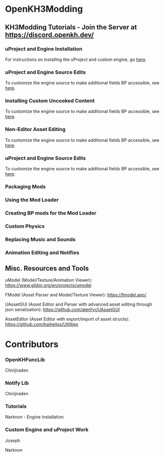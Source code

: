 # OpenKH3Modding
## KH3Modding Tutorials - Join the Server at https://discord.openkh.dev/


### uProject and Engine Installation

For instructions on installing the uProject and custom engine, go [here](https://github.com/narknon/OpenKH3Modding/blob/main/uProject%20and%20Engine%20Installation.md).

### uProject and Engine Source Edits

To customize the engine source to make additional fields BP accessible, see [here](https://github.com/narknon/OpenKH3Modding/blob/main/).

### Installing Custom Uncooked Content

To customize the engine source to make additional fields BP accessible, see [here](https://github.com/narknon/OpenKH3Modding/blob/main/).

### Non-Editor Asset Editing

To customize the engine source to make additional fields BP accessible, see [here](https://github.com/narknon/OpenKH3Modding/blob/main/).

### uProject and Engine Source Edits

To customize the engine source to make additional fields BP accessible, see [here](https://github.com/narknon/OpenKH3Modding/blob/main/).

### Packaging Mods


### Using the Mod Loader


### Creating BP mods for the Mod Loader


### Custom Physics


### Replacing Music and Sounds


### Animation Editing and Notifies

## Misc. Resources and Tools

uModel (Model/Texture/Animation Viewer): https://www.gildor.org/en/projects/umodel

FModel (Asset Parser and Model/Texture Viewer): https://fmodel.app/

UAssetGUI (Asset Editor and Parser with advanced asset editing through json serialization): https://github.com/atenfyr/UAssetGUI

AssetEditor (Asset Editor with export/import of asset structs): https://github.com/kaiheilos/Utilities


# Contributors

### OpenKHFuncLib
Chirijiraden

### Notify Lib
Chirijiraden

### Tutorials

Narknon - Engine Installation

### Custom Engine and uProject Work
Joseph

Narknon




